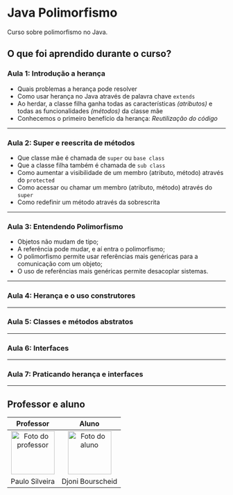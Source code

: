 # Java Polimorfismo

Curso sobre polimorfismo no Java.

## O que foi aprendido durante o curso?

### Aula 1: Introdução a herança

- Quais problemas a herança pode resolver
- Como usar herança no Java através de palavra chave `extends`
- Ao herdar, a classe filha ganha todas as características *(atributos)* e todas as funcionalidades *(métodos)* da classe mãe
- Conhecemos o primeiro benefício da herança: *Reutilização do código*

---

### Aula 2: Super e reescrita de métodos

- Que classe mãe é chamada de `super` ou `base class`
- Que a classe filha também é chamada de `sub class`
- Como aumentar a visibilidade de um membro (atributo, método) através do `protected`
- Como acessar ou chamar um membro (atributo, método) através do `super`
- Como redefinir um método através da sobrescrita

---

### Aula 3: Entendendo Polimorfismo

- Objetos não mudam de tipo;
- A referência pode mudar, e aí entra o polimorfismo;
- O polimorfismo permite usar referências mais genéricas para a comunicação com um objeto;
- O uso de referências mais genéricas permite desacoplar sistemas.

---

### Aula 4: Herança e o uso construtores

---

### Aula 5: Classes e métodos abstratos

---

### Aula 6: Interfaces

---

### Aula 7: Praticando herança e interfaces

---

## Professor e aluno

Professor | Aluno
:---:     | :---:
<a href="https://github.com/peas" target="_blank" rel="noopener noreferrer"><img width="100" height="100" src="https://github.com/peas.png" alt="Foto do professor" title="Foto do professor"></a> | <a href="https://github.com/djonibourscheid" target="_blank" rel="noopener noreferrer"><img width="100" height="100" src="https://github.com/djonibourscheid.png" alt="Foto do aluno" title="Foto do aluno"></a>
Paulo Silveira |Djoni Bourscheid
